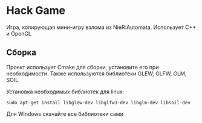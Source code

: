 # Hack Game
Игра, копирующая мини-игру взлома из NieR:Automata. Использует C++ и OpenGL

## Сборка
Проект использует Cmake для сборки, установите его при необходимости. Также используются библиотеки GLEW, GLFW, GLM, SOIL.

Установка необходимых библиотек для linux:
```
sudo apt-get install libglew-dev libglfw3-dev libglm-dev libsoil-dev
```

Для Windows скачайте все библиотеки сами
